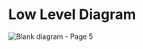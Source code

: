 # Low Level Diagram

![Blank diagram - Page 5](https://user-images.githubusercontent.com/78854464/115447642-5c92f280-a236-11eb-892b-90486ba331a5.jpeg)


